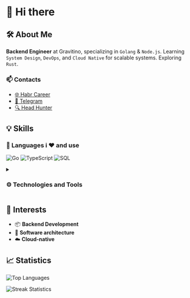 # 👋 Hi there

## 🛠 About Me

**Backend Engineer** at Gravitino, specializing in `Golang` & `Node.js`. Learning `System Design`, `DevOps`, and `Cloud Native` for scalable systems.
Exploring `Rust`.

### 📫 Contacts

- [🌐 Habr Career](https://career.habr.com/idmaksim)
- [💬 Telegram](https://t.me/idmksim)
- [🔍 Head Hunter](https://hh.ru/resume/fc9169efff0e4e31fa0039ed1f796b43326d50)

## 💡 Skills

### 📝 Languages i ❤️ and use

![Go](https://img.shields.io/badge/Go-%2300ADD8.svg?style=for-the-badge&logo=go&logoColor=white)
![TypeScript](https://img.shields.io/badge/TypeScript-%23007ACC.svg?style=for-the-badge&logo=typescript&logoColor=white)
![SQL](https://img.shields.io/badge/SQL-blue?style=for-the-badge&logo=sql&logoColor=white)

<details>
<summary><h3>⚙️ Technologies and Tools</h3></summary>

#### Platforms

![Node.js](https://img.shields.io/badge/node.js-6DA55F?style=for-the-badge&logo=node.js&logoColor=white)
![Bun](https://img.shields.io/badge/Bun-%23000000.svg?style=for-the-badge&logo=bun&logoColor=white)

---

#### Backend Libs/Frameworks

![NestJS](https://img.shields.io/badge/NestJS-%23E0234E.svg?style=for-the-badge&logo=nestjs&logoColor=white)
![Fastify](https://img.shields.io/badge/fastify-%23000000.svg?style=for-the-badge&logo=fastify&logoColor=white) 

![Echo](https://img.shields.io/badge/Echo-%2300ADD8?style=for-the-badge&logo=echo&logoColor=white)
![Gin](https://img.shields.io/badge/Gin-%2300ADD8?style=for-the-badge&logo=gin&logoColor=white)

![Elysia](https://img.shields.io/badge/elysia-%23220052.svg?style=for-the-badge&logo=elysia&logoColor=white)
![Socket.io](https://img.shields.io/badge/Socket.io-black?style=for-the-badge&logo=socket.io&badgeColor=010101)

---

#### Databases

![Postgres](https://img.shields.io/badge/postgres-%23316192.svg?style=for-the-badge&logo=postgresql&logoColor=white)
![MongoDB](https://img.shields.io/badge/MongoDB-%234ea94b.svg?style=for-the-badge&logo=mongodb&logoColor=white)

![Redis](https://img.shields.io/badge/Redis-%23DD0031.svg?style=for-the-badge&logo=redis&logoColor=white)

![Elasticsearch](https://img.shields.io/badge/Elasticsearch-%230377CC.svg?style=for-the-badge&logo=elasticsearch&logoColor=white)
![Neo4J](https://img.shields.io/badge/Neo4j-008CC1?style=for-the-badge&logo=neo4j&logoColor=white)

---

#### ORM

![Prisma](https://img.shields.io/badge/Prisma-3982CE?style=for-the-badge&logo=Prisma&logoColor=white)
![Sequelize](https://img.shields.io/badge/Sequelize-52B0E7?style=for-the-badge&logo=Sequelize&logoColor=white)

![GORM](https://img.shields.io/badge/GORM-%230077CC.svg?style=for-the-badge&logo=go&logoColor=white)
![sqlx](https://img.shields.io/badge/sqlx-%230077CC.svg?style=for-the-badge&logo=sqlx&logoColor=white)

![Mongoose](https://img.shields.io/badge/Mongoose-%234aa94b.svg?style=for-the-badge&logo=mongoose&logoColor=white)
![TypeORM](https://img.shields.io/badge/TypeORM-%23323330.svg?style=for-the-badge&logo=typeorm&logoColor=white)


---

#### Message Brokers

![RabbitMQ](https://img.shields.io/badge/RabbitMQ-FF6600?style=for-the-badge&logo=rabbitmq&logoColor=white)
![Apache Kafka](https://img.shields.io/badge/Apache%20Kafka-000?style=for-the-badge&logo=apachekafka)
![NATS](https://img.shields.io/badge/NATS-%2315d4ba?style=for-the-badge&logo=nats)

---

#### API
![REST](https://img.shields.io/badge/REST-3467eb?style=for-the-badge&logo=rest&logoColor=white)
![Websockets](https://img.shields.io/badge/Websockets-1f425f?style=for-the-badge&logo=websockets&logoColor=white)
![GraphQL](https://img.shields.io/badge/GraphQL-E10098?style=for-the-badge&logo=graphql&logoColor=white)

---

### Cloud Native

![Docker](https://img.shields.io/badge/Docker-%230db7ed.svg?style=for-the-badge&logo=docker&logoColor=white)
![Kubernetes](https://img.shields.io/badge/kubernetes-%23326ce5.svg?style=for-the-badge&logo=kubernetes&logoColor=white)

![Grafana](https://img.shields.io/badge/grafana-%23F46800.svg?style=for-the-badge&logo=grafana&logoColor=white)
![Prometheus](https://img.shields.io/badge/Prometheus-E6522C?style=for-the-badge&logo=Prometheus&logoColor=white)

---

#### Tools

![Git](https://img.shields.io/badge/Git-%23F05033.svg?style=for-the-badge&logo=git&logoColor=white)
![Postman](https://img.shields.io/badge/Postman-FF6C37?style=for-the-badge&logo=postman&logoColor=white)
![Swagger](https://img.shields.io/badge/Swagger-%23Clojure?style=for-the-badge&logo=swagger&logoColor=white)

---

#### Other Technologies

![JWT](https://img.shields.io/badge/JWT-black?style=for-the-badge&logo=JSON%20web%20tokens)
![OAuth2](https://img.shields.io/badge/OAuth2-%237159c1.svg?style=for-the-badge&logo=oauth2&logoColor=white)
![Memcached](https://img.shields.io/badge/Memcached-%233b28.svg?style=for-the-badge&logo=memcached&logoColor=white)

---

#### Testing

![Jest](https://img.shields.io/badge/Jest-%23C21325?style=for-the-badge&logo=jest&logoColor=white)

</details>

## 🚀 Interests

- 📦 **Backend Development**
- 🔨 **Software architecture**
- ☁️ **Cloud-native**

## 📈 Statistics

![Top Languages](https://github-readme-stats.vercel.app/api/top-langs/?username=idmaksim&theme=dark&hide_border=false&include_all_commits=false&count_private=false&layout=compact)

![Streak Statistics](https://github-readme-streak-stats.herokuapp.com/?user=idmaksim&theme=dark&hide_border=false)
